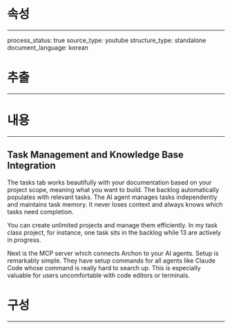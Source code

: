 # 속성
---
process_status: true
source_type: youtube
structure_type: standalone
document_language: korean

# 추출
---


# 내용
---
## Task Management and Knowledge Base Integration

The tasks tab works beautifully with your documentation based on your project scope, meaning what you want to build. The backlog automatically populates with relevant tasks. The AI agent manages tasks independently and maintains task memory. It never loses context and always knows which tasks need completion.

You can create unlimited projects and manage them efficiently. In my task class project, for instance, one task sits in the backlog while 13 are actively in progress.

Next is the MCP server which connects Archon to your AI agents. Setup is remarkably simple. They have setup commands for all agents like Claude Code whose command is really hard to search up. This is especially valuable for users uncomfortable with code editors or terminals.

# 구성
---
